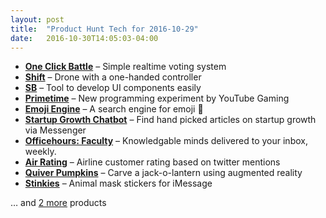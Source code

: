 ```yaml
---
layout: post
title:  "Product Hunt Tech for 2016-10-29"
date:   2016-10-30T14:05:03-04:00
---
```


* **[One Click Battle](https://www.producthunt.com/posts/one-click-battle?utm_campaign=producthunt-api&utm_medium=api&utm_source=Application%3A+Daily+Digest+RSS+%28ID%3A+3202%29)** – Simple realtime voting system
* **[Shift](https://www.producthunt.com/posts/shift-8?utm_campaign=producthunt-api&utm_medium=api&utm_source=Application%3A+Daily+Digest+RSS+%28ID%3A+3202%29)** – Drone with a one-handed controller
* **[SB](https://www.producthunt.com/posts/sb?utm_campaign=producthunt-api&utm_medium=api&utm_source=Application%3A+Daily+Digest+RSS+%28ID%3A+3202%29)** – Tool to develop UI components easily
* **[Primetime](https://www.producthunt.com/posts/primetime?utm_campaign=producthunt-api&utm_medium=api&utm_source=Application%3A+Daily+Digest+RSS+%28ID%3A+3202%29)** – New programming experiment by YouTube Gaming
* **[Emoji Engine](https://www.producthunt.com/posts/emoji-engine?utm_campaign=producthunt-api&utm_medium=api&utm_source=Application%3A+Daily+Digest+RSS+%28ID%3A+3202%29)** – A search engine for emoji 🔎
* **[Startup Growth Chatbot](https://www.producthunt.com/posts/startup-growth-chatbot?utm_campaign=producthunt-api&utm_medium=api&utm_source=Application%3A+Daily+Digest+RSS+%28ID%3A+3202%29)** – Find hand picked articles on startup growth via Messenger
* **[Officehours: Faculty](https://www.producthunt.com/posts/officehours-faculty?utm_campaign=producthunt-api&utm_medium=api&utm_source=Application%3A+Daily+Digest+RSS+%28ID%3A+3202%29)** – Knowledgable minds delivered to your inbox, weekly.
* **[Air Rating](https://www.producthunt.com/posts/air-rating?utm_campaign=producthunt-api&utm_medium=api&utm_source=Application%3A+Daily+Digest+RSS+%28ID%3A+3202%29)** – Airline customer rating based on twitter mentions
* **[Quiver Pumpkins](https://www.producthunt.com/posts/quiver-pumpkins?utm_campaign=producthunt-api&utm_medium=api&utm_source=Application%3A+Daily+Digest+RSS+%28ID%3A+3202%29)** – Carve a jack-o-lantern using augmented reality
* **[Stinkies](https://www.producthunt.com/posts/stinkies?utm_campaign=producthunt-api&utm_medium=api&utm_source=Application%3A+Daily+Digest+RSS+%28ID%3A+3202%29)** – Animal mask stickers for iMessage

… and [2 more](https://www.producthunt.com/tech) products